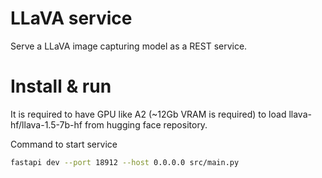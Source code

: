 # LLaVA service

Serve a LLaVA image capturing model as a REST service.

# Install & run

It is required to have GPU like A2 (~12Gb VRAM is required) to load llava-hf/llava-1.5-7b-hf from hugging face repository.

Command to start service
```bash
fastapi dev --port 18912 --host 0.0.0.0 src/main.py
```



